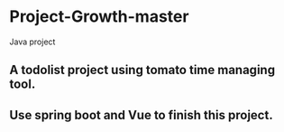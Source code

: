 # Project-Growth-master
Java project

## A todolist project using tomato time managing tool.

## Use spring boot and Vue to finish this project.
